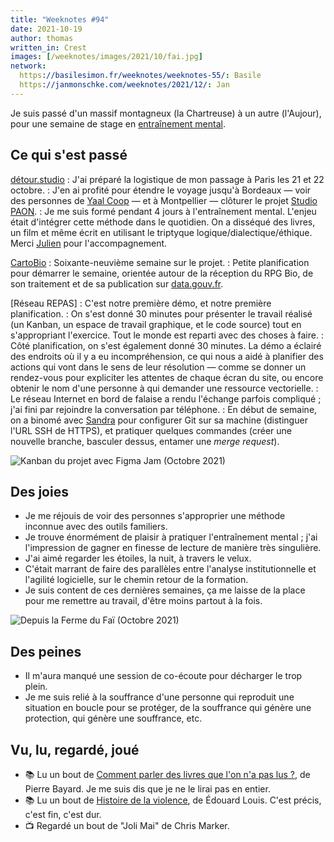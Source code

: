 ```yaml
---
title: "Weeknotes #94"
date: 2021-10-19
author: thomas
written_in: Crest
images: [/weeknotes/images/2021/10/fai.jpg]
network:
  https://basilesimon.fr/weeknotes/weeknotes-55/: Basile
  https://janmonschke.com/weeknotes/2021/12/: Jan
---
```


Je suis passé d'un massif montagneux (la Chartreuse) à un autre (l'Aujour), pour une semaine de stage en [entraînement mental](https://fr.wikipedia.org/wiki/Entra%C3%AEnement_mental).

<!--more-->

## Ce qui s'est passé

[détour.studio]
: J'ai préparé la logistique de mon passage à Paris les 21 et 22 octobre.
: J'en ai profité pour étendre le voyage jusqu'à Bordeaux — voir des personnes de [Yaal Coop](https://www.yaal.coop) — et à Montpellier — clôturer le projet [Studio PAON][EditAdapt].
: Je me suis formé pendant 4 jours à l'entraînement mental. L'enjeu était d'intégrer cette méthode dans le quotidien. On a disséqué des livres, un film et même écrit en utilisant le triptyque logique/dialectique/éthique. Merci [Julien](https://laturbineagraines.net/index.php/calendrier/#EM) pour l'accompagnement.

[CartoBio]
: Soixante-neuvième semaine sur le projet.
: Petite planification pour démarrer le semaine, orientée autour de la réception du RPG Bio, de son traitement et de sa publication sur [data.gouv.fr](https://data.gouv.fr).

[Réseau REPAS]
: C'est notre première démo, et notre première planification.
: On s'est donné 30 minutes pour présenter le travail réalisé (un Kanban, un espace de travail graphique, et le code source) tout en s'appropriant l'exercice. Tout le monde est reparti avec des choses à faire.
: Côté planification, on s'est également donné 30 minutes. La démo a éclairé des endroits où il y a eu incompréhension, ce qui nous a aidé à planifier des actions qui vont dans le sens de leur résolution — comme se donner un rendez-vous pour expliciter les attentes de chaque écran du site, ou encore obtenir le nom d'une personne à qui demander une ressource vectorielle.
: Le réseau Internet en bord de falaise a rendu l'échange parfois compliqué ; j'ai fini par rejoindre la conversation par téléphone.
: En début de semaine, on a binomé avec [Sandra] pour configurer Git sur sa machine (distinguer l'URL SSH de HTTPS), et pratiquer quelques commandes (créer une nouvelle branche, basculer dessus, entamer une _merge request_).

![](/weeknotes/images/2021/10/figma-kanban.png "Kanban du projet avec Figma Jam (Octobre 2021)")

## Des joies

- Je me réjouis de voir des personnes s'approprier une méthode inconnue avec des outils familiers.
- Je trouve énormément de plaisir à pratiquer l'entraînement mental ; j'ai l'impression de gagner en finesse de lecture de manière très singulière.
- J'ai aimé regarder les étoiles, la nuit, à travers le velux.
- C'était marrant de faire des parallèles entre l'analyse institutionnelle et l'agilité logicielle, sur le chemin retour de la formation.
- Je suis content de ces dernières semaines, ça me laisse de la place pour me remettre au travail, d'être moins partout à la fois.

![](/weeknotes/images/2021/10/fai.jpg "Depuis la Ferme du Faï (Octobre 2021)")

## Des peines

- Il m'aura manqué une session de co-écoute pour décharger le trop plein.
- Je me suis relié à la souffrance d'une personne qui reproduit une situation en boucle pour se protéger, de la souffrance qui génère une protection, qui génère une souffrance, etc.

## Vu, lu, regardé, joué

- 📚 Lu un bout de [Comment parler des livres que l'on n'a pas lus ?](http://www.leseditionsdeminuit.fr/livre-Comment_parler_des_livres_que_l_on_n_a_pas_lus__-2514-1-1-0-1.html), de Pierre Bayard. Je me suis dis que je ne le lirai pas en entier.
- 📚 Lu un bout de [Histoire de la violence](https://www.seuil.com/ouvrage/histoire-de-la-violence-edouard-louis/9782021177787), de Édouard Louis. C'est précis, c'est fin, c'est dur.
- 📺 Regardé un bout de "Joli Mai" de Chris Marker.

[détour.studio]: /
[Solstice]: https://solstice.coop/
[Stylo]: https://github.com/EcrituresNumeriques/stylo
[CartoBio]: https://cartobio.org/
[EditAdapt]: http://editadapt.fr/
[Usine Vivante]: https://www.usinevivante.org
[La Zone]: http://la.zone
[YesWiki]: https://yeswiki.net
[NatureProgres]: http://np26.fr/

[Noémie]: https://noemiegirard.co
[Sandra]: https://sandrakpodar.net/
[Juliette]: https://twitter.com/ju_net01
[Sofia]: https://twitter.com/sofiaboulaarab
[Guillaume]: https://www.yuzutech.fr/
[Antoine]: https://www.quaternum.net/
[Yannick]: https://elsif.fr/
[Basile]: https://basilesimon.fr/
[Maïtané]: https://maiwann.net/
[Laurent]: https://cocotier.xyz/
[Audrey]: https://fr.linkedin.com/in/audreybramy
